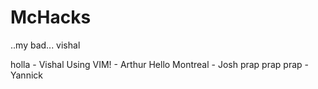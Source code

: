 
McHacks
=======
..my bad... vishal

holla - Vishal
Using VIM! - Arthur
Hello Montreal - Josh
prap prap prap - Yannick
